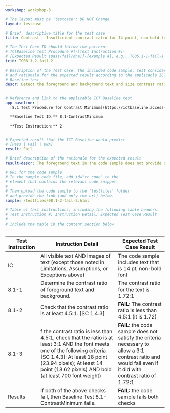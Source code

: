 ```yaml
---
workshop: workshop-3

# The layout must be 'testcase'; DO NOT Change
layout: testcase

# Brief, descriptive title for the test case
title: Contrast - Insufficient contrast ratio for 14 point, non-bold text

# The Test Case ID should follow the pattern: 
# TC[Baseline Test Procedure #]-[Test Instruction #]-
# [Expected Result (pass/fail/dna)]-[example #], e.g., TC05.1-1-fail-1
tcid: TC08.1-2-fail-2

# Description of the Test Case, the included code sample, test considerations,
# and rationale for the expected result according to the applicable ICT
# Baseline test
descr: Detect the foreground and background text and size contrast ratio. Determine whether contrast ratio is sufficient. The text in the code sample does not provide sufficient contrast between the foreground and background.


# Reference and link to the applicable ICT Baseline test
app-baseline: |
  [8.1 Test Procedure for Contrast Minimum](https://ictbaseline.access-board.gov/08Contrast/#81-test-procedure-for-contrast-minimum)

  **Baseline Test ID:** 8.1-ContrastMinimum
    
  **Test Instruction:** 2


# Expected result that the ICT Baseline would predict
# [Pass | Fail | DNA]
result: Fail

# Brief description of the rationale for the expected result
result-descr: The foreground text in the code sample does not provide sufficient contrast (1.72:1) based on the text size (14 point), foreground color, and background color.

# URL for the code sample
# In the sample code file, add id="tc_code" to the 
# element that contains the relevant code snippet.
#
# Then upload the code sample to the 'testfiles' folder 
# and provide the link (and only the url) below.
sample: /testfiles/08.1-2-fail-2.html

# Table of test instructions, including the following table headers: 
# Test Instruction #; Instruction Detail; Expected Test Case Result
#
# Include the table in the content section below
---
```

| Test Instruction | Instruction Detail | Expected Test Case Result |
|------------------|--------------------|---------------------------|
| IC | All visible text AND images of text (except those noted in Limitations, Assumptions, or Exceptions above) | The code sample includes text that is 14 pt, non-bold font |
| 8.1-1 | Determine the contrast ratio of foreground text and background. | The contrast ratio for the text is 1.72:1 | 
| 8.1-2 | Check that the contrast ratio is at least 4.5:1. [SC 1.4.3] | **FAIL:** The contrast ratio is less than 4.5:1 (it is 1.72) |
| 8.1-3 | f the contrast ratio is less than 4.5:1, check that the ratio is at least 3:1 AND the font meets one of the following criteria [SC 1.4.3]: At least 18 point (23.94 pixels); At least 14 point (18.62 pixels) AND bold (at least 700 font weight) | **FAIL:** the code sample does not satisfy the criteria necessary to allow a 3:1 contrast ratio and would fail even if it did with contrast ratio of 1.72:1 |
| Results | If both of the above checks fail, then Baseline Test 8.1-ContrastMinimum fails. | **FAIL:** the code sample fails both checks |